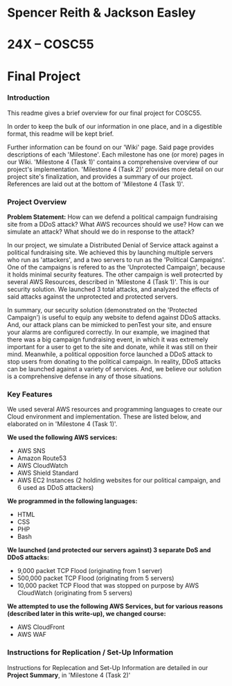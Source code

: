 # Spencer Reith & Jackson Easley
# 24X – COSC55
# Final Project

### Introduction

This readme gives a brief overview for our final project for COSC55.

In order to keep the bulk of our information in one place, and in a digestible format, this readme will be kept brief.

Further information can be found on our 'Wiki' page. Said page provides descriptions of each 'Milestone'. Each milestone has one (or more) pages in our Wiki.
'Milestone 4 (Task 1)' contains a comprehensive overview of our project's implementation. 'Milestone 4 (Task 2)' provides more detail on our project site's finalization, and provides a summary of our project. References are laid out at the bottom of 'Milestone 4 (Task 1)'.

### Project Overview

**Problem Statement:** How can we defend a political campaign fundraising site from a DDoS attack? What AWS recources should we use? How can we simulate an attack? What should we do in response to the attack?

In our project, we simulate a Distributed Denial of Service attack against a political fundraising site. We achieved this by launching multiple servers who run as 'attackers', and a two servers to run as the 'Political Campaigns'. One of the campaigns is refered to as the 'Unprotected Campaign', because it holds minimal security features. The other campaign is well protecrted by several AWS Resources, described in 'Milestone 4 (Task 1)'. This is our security solution. We launched 3 total attacks, and analyzed the effects of said attacks against the unprotected and protected servers.

In summary, our security solution (demonstrated on the 'Protected Campaign') is useful to equip any website to defend against DDoS attacks. And, our attack plans can be mimicked to penTest your site, and ensure your alarms are configured correctly. In our example, we imagined that there was a big campaign fundraising event, in which it was extremely important for a user to get to the site and donate, while it was still on their mind. Meanwhile, a political opposition force launched a DDoS attack to stop users from donating to the political campaign. In reality, DDoS attacks can be launched against a variety of services. And, we believe our solution is a comprehensive defense in any of those situations.

### Key Features

We used several AWS resources and programming languages to create our Cloud environment and implementation. These are listed below, and elaborated on in 'Milestone 4 (Task 1)'.

**We used the following AWS services:**
- AWS SNS
- Amazon Route53
- AWS CloudWatch
- AWS Shield Standard
- AWS EC2 Instances (2 holding websites for our political campaign, and 6 used as DDoS attackers)

**We programmed in the following languages:**
- HTML
- CSS
- PHP
- Bash

**We launched (and protected our servers against) 3 separate DoS and DDoS attacks:**
- 9,000 packet TCP Flood (originating from 1 server)
- 500,000 packet TCP Flood (originating from 5 servers)
- 10,000 packet TCP Flood that was stopped on purpose by AWS CloudWatch (originating from 5 servers)

**We attempted to use the following AWS Services, but for various reasons (described later in this write-up), we changed course:**
- AWS CloudFront
- AWS WAF

### Instructions for Replication / Set-Up Information
Instructions for Replecation and Set-Up Information are detailed in our **Project Summary**, in 'Milestone 4 (Task 2)'

